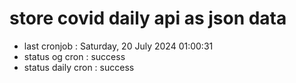 # store covid daily api as json data

- last cronjob : Saturday, 20 July 2024 01:00:31
- status og cron : success
- status daily cron : success
      
      
